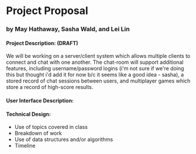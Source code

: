 # Project Proposal
### by May Hathaway, Sasha Wald, and Lei Lin


#### Project Description: (DRAFT)
We will be working on a server/client system which allows multiple clients to connect and chat with one another. The chat-room will support additional features, including username/password logins (i'm not sure if we're doing this but thought i'd add it for now b/c it seems like a good idea - sasha), a stored record of chat sessions between users, and multiplayer games which store a record of high-score results.

#### User Interface Description: 

#### Technical Design: 
- Use of topics covered in class
- Breakdown of work
- Use of data structures and/or algorithms
- Timeline
